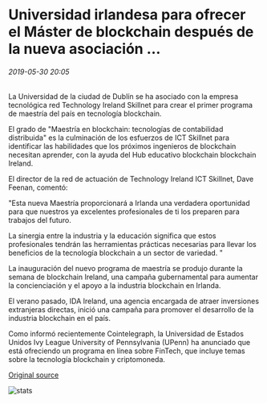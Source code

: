 # Universidad irlandesa para ofrecer el Máster de blockchain después de la nueva asociación ...

###### 2019-05-30 20:05

La Universidad de la ciudad de Dublín se ha asociado con la empresa tecnológica red Technology Ireland Skillnet para crear el primer programa de maestría del país en tecnología blockchain.

El grado de "Maestría en blockchain: tecnologías de contabilidad distribuida" es la culminación de los esfuerzos de ICT Skillnet para identificar las habilidades que los próximos ingenieros de blockchain necesitan aprender, con la ayuda del Hub educativo blockchain blockchain Ireland.

El director de la red de actuación de Technology Ireland ICT Skillnet, Dave Feenan, comentó:

"Esta nueva Maestría proporcionará a Irlanda una verdadera oportunidad para que nuestros ya excelentes profesionales de ti los preparen para trabajos del futuro.

La sinergia entre la industria y la educación significa que estos profesionales tendrán las herramientas prácticas necesarias para llevar los beneficios de la tecnología blockchain a un sector de variedad. "

La inauguración del nuevo programa de maestría se produjo durante la semana de blockchain Ireland, una campaña gubernamental para aumentar la concienciación y el apoyo a la industria blockchain en Irlanda.

El verano pasado, IDA Ireland, una agencia encargada de atraer inversiones extranjeras directas, inició una campaña para promover el desarrollo de la industria blockchain en el país.

Como informó recientemente Cointelegraph, la Universidad de Estados Unidos Ivy League University of Pennsylvania (UPenn) ha anunciado que está ofreciendo un programa en línea sobre FinTech, que incluye temas sobre la tecnología blockchain y criptomoneda.

[Original source](https://cointelegraph.com/news/irish-university-to-offer-blockchain-masters-degree-following-new-partnership)

![stats](https://c.statcounter.com/11760860/0/a89fa40b/1/ "stats")